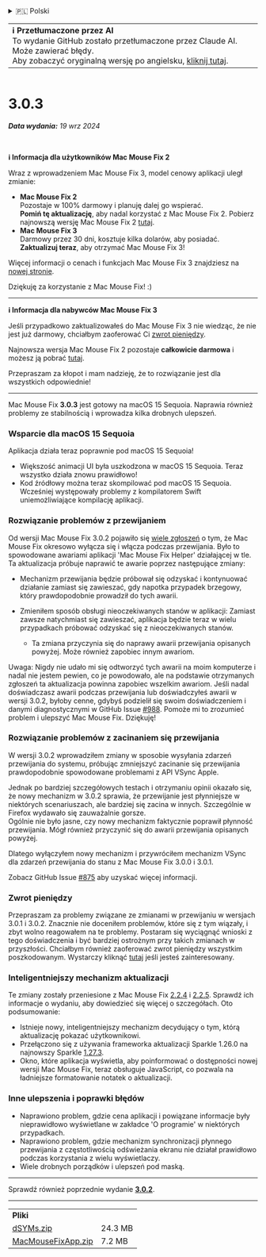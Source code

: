 <details>
<summary>🇵🇱 Polski</summary>

[🇬🇧 English (GitHub)](https://github.com/noah-nuebling/mac-mouse-fix/releases/tag/3.0.3)\
[🇦🇩 Català](https://redirect.macmousefix.com/?target=mmf-release&tag=3.0.3&locale=ca)\
[🇩🇪 Deutsch](https://redirect.macmousefix.com/?target=mmf-release&tag=3.0.3&locale=de)\
[🇪🇸 Español](https://redirect.macmousefix.com/?target=mmf-release&tag=3.0.3&locale=es)\
[🇫🇷 Français](https://redirect.macmousefix.com/?target=mmf-release&tag=3.0.3&locale=fr)\
[🇮🇩 Indonesia](https://redirect.macmousefix.com/?target=mmf-release&tag=3.0.3&locale=id)\
[🇮🇹 Italiano](https://redirect.macmousefix.com/?target=mmf-release&tag=3.0.3&locale=it)\
[🇭🇺 Magyar](https://redirect.macmousefix.com/?target=mmf-release&tag=3.0.3&locale=hu)\
[🇳🇱 Nederlands](https://redirect.macmousefix.com/?target=mmf-release&tag=3.0.3&locale=nl)\
**🇵🇱 Polski**\
[🇧🇷 Português (Brasil)](https://redirect.macmousefix.com/?target=mmf-release&tag=3.0.3&locale=pt-BR)\
[🇵🇹 Português (Portugal)](https://redirect.macmousefix.com/?target=mmf-release&tag=3.0.3&locale=pt-PT)\
[🇷🇴 Română](https://redirect.macmousefix.com/?target=mmf-release&tag=3.0.3&locale=ro)\
[🇸🇪 Svenska](https://redirect.macmousefix.com/?target=mmf-release&tag=3.0.3&locale=sv)\
[🇻🇳 Tiếng Việt](https://redirect.macmousefix.com/?target=mmf-release&tag=3.0.3&locale=vi)\
[🇹🇷 Türkçe](https://redirect.macmousefix.com/?target=mmf-release&tag=3.0.3&locale=tr)\
[🇨🇿 Čeština](https://redirect.macmousefix.com/?target=mmf-release&tag=3.0.3&locale=cs)\
[🇬🇷 Ελληνικά](https://redirect.macmousefix.com/?target=mmf-release&tag=3.0.3&locale=el)\
[🇷🇺 Русский](https://redirect.macmousefix.com/?target=mmf-release&tag=3.0.3&locale=ru)\
[🇺🇦 Українська](https://redirect.macmousefix.com/?target=mmf-release&tag=3.0.3&locale=uk)\
[🇮🇱 עברית](https://redirect.macmousefix.com/?target=mmf-release&tag=3.0.3&locale=he)\
[🇸🇦 العربية](https://redirect.macmousefix.com/?target=mmf-release&tag=3.0.3&locale=ar)\
[🇮🇳 हिन्दी](https://redirect.macmousefix.com/?target=mmf-release&tag=3.0.3&locale=hi)\
[🇹🇭 ไทย](https://redirect.macmousefix.com/?target=mmf-release&tag=3.0.3&locale=th)\
[🇨🇳 中文 (简体)](https://redirect.macmousefix.com/?target=mmf-release&tag=3.0.3&locale=zh-Hans)\
[🇨🇳 中文 (繁體)](https://redirect.macmousefix.com/?target=mmf-release&tag=3.0.3&locale=zh-Hant)\
[🇭🇰 中文（香港)](https://redirect.macmousefix.com/?target=mmf-release&tag=3.0.3&locale=zh-HK)\
[🇯🇵 日本語](https://redirect.macmousefix.com/?target=mmf-release&tag=3.0.3&locale=ja)\
[🇰🇷 한국어](https://redirect.macmousefix.com/?target=mmf-release&tag=3.0.3&locale=ko)\
[Help translate Mac Mouse Fix to different languages!](https://github.com/noah-nuebling/mac-mouse-fix/discussions/731)
</details>
<table align=><td>
<b>ℹ️ Przetłumaczone przez AI</b><br>
To wydanie GitHub zostało przetłumaczone przez Claude AI. Może zawierać błędy.<br>
Aby zobaczyć oryginalną wersję po angielsku, <a href="https://github.com/noah-nuebling/mac-mouse-fix/releases/tag/3.0.3">kliknij tutaj</a>.
</td></table>

<table></table>

# 3.0.3
***Data wydania:** 19 wrz 2024*

<br>

**ℹ️ Informacja dla użytkowników Mac Mouse Fix 2**

Wraz z wprowadzeniem Mac Mouse Fix 3, model cenowy aplikacji uległ zmianie:

- **Mac Mouse Fix 2**\
Pozostaje w 100% darmowy i planuję dalej go wspierać.\
**Pomiń tę aktualizację**, aby nadal korzystać z Mac Mouse Fix 2. Pobierz najnowszą wersję Mac Mouse Fix 2 [tutaj](https://redirect.macmousefix.com/?target=mmf2-latest&locale=pl).
- **Mac Mouse Fix 3**\
Darmowy przez 30 dni, kosztuje kilka dolarów, aby posiadać.\
**Zaktualizuj teraz**, aby otrzymać Mac Mouse Fix 3!

Więcej informacji o cenach i funkcjach Mac Mouse Fix 3 znajdziesz na [nowej stronie](https://macmousefix.com/).

Dziękuję za korzystanie z Mac Mouse Fix! :)

---

**ℹ️ Informacja dla nabywców Mac Mouse Fix 3**

Jeśli przypadkowo zaktualizowałeś do Mac Mouse Fix 3 nie wiedząc, że nie jest już darmowy, chciałbym zaoferować Ci [zwrot pieniędzy](https://redirect.macmousefix.com/?target=mmf-apply-for-refund&locale=pl).

Najnowsza wersja Mac Mouse Fix 2 pozostaje **całkowicie darmowa** i możesz ją pobrać [tutaj](https://redirect.macmousefix.com/?target=mmf2-latest&locale=pl).

Przepraszam za kłopot i mam nadzieję, że to rozwiązanie jest dla wszystkich odpowiednie!

---

Mac Mouse Fix **3.0.3** jest gotowy na macOS 15 Sequoia. Naprawia również problemy ze stabilnością i wprowadza kilka drobnych ulepszeń.

### Wsparcie dla macOS 15 Sequoia

Aplikacja działa teraz poprawnie pod macOS 15 Sequoia!

- Większość animacji UI była uszkodzona w macOS 15 Sequoia. Teraz wszystko działa znowu prawidłowo!
- Kod źródłowy można teraz skompilować pod macOS 15 Sequoia. Wcześniej występowały problemy z kompilatorem Swift uniemożliwiające kompilację aplikacji.

### Rozwiązanie problemów z przewijaniem

Od wersji Mac Mouse Fix 3.0.2 pojawiło się [wiele zgłoszeń](https://github.com/noah-nuebling/mac-mouse-fix/issues/988) o tym, że Mac Mouse Fix okresowo wyłącza się i włącza podczas przewijania. Było to spowodowane awariami aplikacji 'Mac Mouse Fix Helper' działającej w tle. Ta aktualizacja próbuje naprawić te awarie poprzez następujące zmiany:

- Mechanizm przewijania będzie próbował się odzyskać i kontynuować działanie zamiast się zawieszać, gdy napotka przypadek brzegowy, który prawdopodobnie prowadził do tych awarii.
- Zmieniłem sposób obsługi nieoczekiwanych stanów w aplikacji: Zamiast zawsze natychmiast się zawieszać, aplikacja będzie teraz w wielu przypadkach próbować odzyskać się z nieoczekiwanych stanów.

    - Ta zmiana przyczynia się do naprawy awarii przewijania opisanych powyżej. Może również zapobiec innym awariom.

Uwaga: Nigdy nie udało mi się odtworzyć tych awarii na moim komputerze i nadal nie jestem pewien, co je powodowało, ale na podstawie otrzymanych zgłoszeń ta aktualizacja powinna zapobiec wszelkim awariom. Jeśli nadal doświadczasz awarii podczas przewijania lub doświadczyłeś awarii w wersji 3.0.2, byłoby cenne, gdybyś podzielił się swoim doświadczeniem i danymi diagnostycznymi w GitHub Issue [#988](https://github.com/noah-nuebling/mac-mouse-fix/issues/988). Pomoże mi to zrozumieć problem i ulepszyć Mac Mouse Fix. Dziękuję!

### Rozwiązanie problemów z zacinaniem się przewijania

W wersji 3.0.2 wprowadziłem zmiany w sposobie wysyłania zdarzeń przewijania do systemu, próbując zmniejszyć zacinanie się przewijania prawdopodobnie spowodowane problemami z API VSync Apple.

Jednak po bardziej szczegółowych testach i otrzymaniu opinii okazało się, że nowy mechanizm w 3.0.2 sprawia, że przewijanie jest płynniejsze w niektórych scenariuszach, ale bardziej się zacina w innych. Szczególnie w Firefox wydawało się zauważalnie gorsze.\
Ogólnie nie było jasne, czy nowy mechanizm faktycznie poprawił płynność przewijania. Mógł również przyczynić się do awarii przewijania opisanych powyżej.

Dlatego wyłączyłem nowy mechanizm i przywróciłem mechanizm VSync dla zdarzeń przewijania do stanu z Mac Mouse Fix 3.0.0 i 3.0.1.

Zobacz GitHub Issue [#875](https://github.com/noah-nuebling/mac-mouse-fix/issues/875) aby uzyskać więcej informacji.

### Zwrot pieniędzy

Przepraszam za problemy związane ze zmianami w przewijaniu w wersjach 3.0.1 i 3.0.2. Znacznie nie doceniłem problemów, które się z tym wiązały, i zbyt wolno reagowałem na te problemy. Postaram się wyciągnąć wnioski z tego doświadczenia i być bardziej ostrożnym przy takich zmianach w przyszłości. Chciałbym również zaoferować zwrot pieniędzy wszystkim poszkodowanym. Wystarczy kliknąć [tutaj](https://redirect.macmousefix.com/?target=mmf-apply-for-refund&locale=pl) jeśli jesteś zainteresowany.

### Inteligentniejszy mechanizm aktualizacji

Te zmiany zostały przeniesione z Mac Mouse Fix [2.2.4](https://redirect.macmousefix.com/?target=mmf-release&tag=2.2.4&locale=pl) i [2.2.5](https://redirect.macmousefix.com/?target=mmf-release&tag=2.2.5&locale=pl). Sprawdź ich informacje o wydaniu, aby dowiedzieć się więcej o szczegółach. Oto podsumowanie:

- Istnieje nowy, inteligentniejszy mechanizm decydujący o tym, którą aktualizację pokazać użytkownikowi.
- Przełączono się z używania frameworka aktualizacji Sparkle 1.26.0 na najnowszy Sparkle [1.27.3](https://github.com/sparkle-project/Sparkle/releases/tag/1.27.3).
- Okno, które aplikacja wyświetla, aby poinformować o dostępności nowej wersji Mac Mouse Fix, teraz obsługuje JavaScript, co pozwala na ładniejsze formatowanie notatek o aktualizacji.

### Inne ulepszenia i poprawki błędów

- Naprawiono problem, gdzie cena aplikacji i powiązane informacje były nieprawidłowo wyświetlane w zakładce 'O programie' w niektórych przypadkach.
- Naprawiono problem, gdzie mechanizm synchronizacji płynnego przewijania z częstotliwością odświeżania ekranu nie działał prawidłowo podczas korzystania z wielu wyświetlaczy.
- Wiele drobnych porządków i ulepszeń pod maską.

---

Sprawdź również poprzednie wydanie [**3.0.2**](https://redirect.macmousefix.com/?target=mmf-release&tag=3.0.2&locale=pl).

---

<table align="start">
<tr>
    <td colspan=2>
        <b>Pliki</b>
    </td>
</tr>
<tr>
    <td><a href="https://github.com/noah-nuebling/mac-mouse-fix/releases/download/3.0.3/dSYMs.zip">dSYMs.zip</a></td>
    <td>24.3 MB</td>
</tr>
<tr>
    <td><a href="https://github.com/noah-nuebling/mac-mouse-fix/releases/download/3.0.3/MacMouseFixApp.zip">MacMouseFixApp.zip</a></td>
    <td>7.2 MB</td>
</tr>
</table>